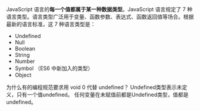 JavaScript 语言的**每一个值都属于某一种数据类型**。JavaScript 语言规定了 7 种语言类型。语言类型广泛用于变量、函数参数、表达式、函数返回值等场合。根据最新的语言标准，这 7 种语言类型是：
- Undefined
- Null
- Boolean
- String
- Number
- Symbol （ES6 中新加入的类型）
- Object


为什么有的编程规范要求用 void 0 代替 undefined？
Undefined类型表示未定义，只有一个值undefined。
任何变量在未赋值前都是Undefined类型，值都是undefined。